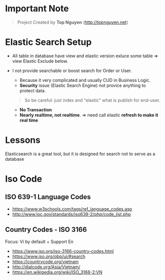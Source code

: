 ﻿# Important Note
> Project Created by **Top Nguyen** (http://topnguyen.net)

# Elastic Search Setup
- All table in database have view and elastic version exluce some table => view Elastic Exclude below.
     
- I not provide searchable or boost search for Order or User.
	- Because it very complicated and usually CUD in Business Logic.
    - **Security** issue (Elastic Search Engine) not provice anything to protect data.
    > So be careful: just index and "elastic" what is publish for end-user.
   - **No Transaction**
   - **Nearly realtime, not realtime**. => need call elastic **refresh to make it real time**

# Lessons
Elasticsearch is a great tool, but it is designed for search not to serve as a database

# Iso Code
## ISO 639-1 Language Codes
- https://www.w3schools.com/tags/ref_language_codes.asp
- http://www.loc.gov/standards/iso639-2/php/code_list.php

## Country Codes - ISO 3166
Focus: Vi by default + Support En
- https://www.iso.org/iso-3166-country-codes.html
- https://www.iso.org/obp/ui/#search
- https://countrycode.org/vietnam
- http://dialcode.org/Asia/Vietnam/
- https://en.wikipedia.org/wiki/ISO_3166-2:VN